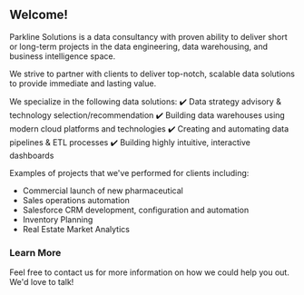 ## Welcome!

Parkline Solutions is a data consultancy with proven ability to deliver short or long-term projects in the data engineering, data warehousing, and business intelligence space.

We strive to partner with clients to deliver top-notch, scalable data solutions to provide immediate and lasting value.

We specialize in the following data solutions:
 ✔️ Data strategy advisory & technology selection/recommendation
 ✔️ Building data warehouses using modern cloud platforms and technologies
 ✔️ Creating and automating data pipelines & ETL processes
 ✔️ Building highly intuitive, interactive dashboards

Examples of projects that we've performed for clients including:
 - Commercial launch of new pharmaceutical
 - Sales operations automation
 - Salesforce CRM development, configuration and automation
 - Inventory Planning
 - Real Estate Market Analytics


### Learn More

Feel free to contact us for more information on how we could help you out. We'd love to talk!
